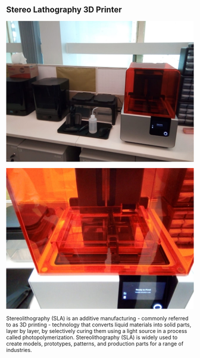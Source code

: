 ## Stereo Lathography 3D Printer

![Stereo Lathography 3D Printer](img/stereolithography1.jpeg "Stereo Lathography Printer")

![Stereo Lathography 3D Printer](img/stereolithography2.jpeg "Stereo Lathography Printer")

Stereolithography (SLA) is an additive manufacturing - commonly referred to as 3D printing - technology that converts liquid materials into solid parts, layer by layer, by selectively curing them using a light source in a process called photopolymerization. Stereolithography (SLA) is widely used to create models, prototypes, patterns, and production parts for a range of industries.

